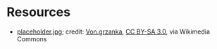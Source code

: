 # Resources

- [placeholder.jpg](placeholder.jpg); credit: [Von.grzanka](https://commons.wikimedia.org/wiki/File:Felis_catus-cat_on_snow.jpg), [CC BY-SA 3.0](https://creativecommons.org/licenses/by-sa/3.0), via Wikimedia Commons
